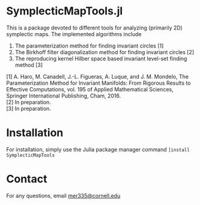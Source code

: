 # SymplecticMapTools.jl
This is a package devoted to different tools for analyzing (primarily 2D) symplectic maps. The implemented algorithms include 
1. The parameterization method for finding invariant circles [1]
2. The Birkhoff filter diagonalization method for finding invariant circles [2]
3. The reproducing kernel Hilber space based invariant level-set finding method [3]


[1] A. Haro, M. Canadell, J.-L. Figueras, A. Luque, and J. M. Mondelo, The Parameterization Method for Invariant Manifolds: From Rigorous Results to Effective Computations, vol. 195 of Applied Mathematical Sciences, Springer International Publishing, Cham, 2016.\
[2] In preparation.\
[3] In preparation.

# Installation
For installation, simply use the Julia package manager command `]install SymplecticMapTools`

# Contact
For any questions, email [mer335@cornell.edu](mailto:mer335@cornell.edu)
